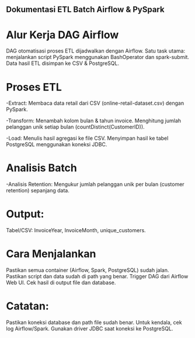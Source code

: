 ## Dokumentasi ETL Batch Airflow & PySpark

# Alur Kerja DAG Airflow
DAG otomatisasi proses ETL dijadwalkan dengan Airflow.
Satu task utama: menjalankan script PySpark menggunakan BashOperator dan spark-submit.
Data hasil ETL disimpan ke CSV & PostgreSQL.

# Proses ETL
-Extract:
Membaca data retail dari CSV (online-retail-dataset.csv) dengan PySpark.

-Transform:
Menambah kolom bulan & tahun invoice.
Menghitung jumlah pelanggan unik setiap bulan (countDistinct(CustomerID)).

-Load:
Menulis hasil agregasi ke file CSV.
Menyimpan hasil ke tabel PostgreSQL menggunakan koneksi JDBC.

# Analisis Batch
-Analisis Retention:
Mengukur jumlah pelanggan unik per bulan (customer retention) sepanjang data.

# Output:
Tabel/CSV: InvoiceYear, InvoiceMonth, unique_customers.

# Cara Menjalankan
Pastikan semua container (Airflow, Spark, PostgreSQL) sudah jalan.
Pastikan script dan data sudah di path yang benar.
Trigger DAG dari Airflow Web UI.
Cek hasil di output file dan database.

# Catatan:
Pastikan koneksi database dan path file sudah benar.
Untuk kendala, cek log Airflow/Spark.
Gunakan driver JDBC saat koneksi ke PostgreSQL.
